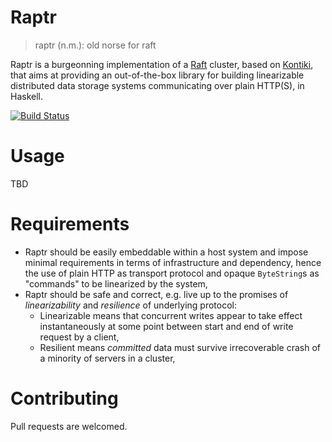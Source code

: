 Raptr
=====

> raptr (n.m.): old norse for raft

Raptr is a burgeonning implementation of a [Raft](https://ramcloud.stanford.edu/wiki/download/attachments/11370504/raft.pdf) cluster, based on
[Kontiki](https://github.com/NicolasT/kontiki),
that aims at providing an out-of-the-box library for building linearizable distributed data storage systems communicating over plain
HTTP(S), in Haskell. 

[![Build Status](https://travis-ci.org/capital-match/raptr.png?branch=master)](https://travis-ci.org/capital-match/raptr)

# Usage

TBD

# Requirements

* Raptr should be easily embeddable within a host system and impose minimal requirements in terms of infrastructure and dependency,
  hence the use of plain HTTP as transport protocol and opaque `ByteString`s as "commands" to be linearized by the system,
* Raptr should be safe and correct, e.g. live up to the promises of *linearizability* and *resilience* of underlying protocol:
    * Linearizable means that concurrent writes appear to take effect instantaneously at some point between start and end of write
      request by a client,
    * Resilient means *committed* data must survive irrecoverable crash of a minority of servers in a cluster,

# Contributing

Pull requests are welcomed.
